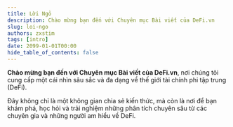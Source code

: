 ```yaml
---
title: Lời Ngỏ
description: Chào mừng bạn đến với Chuyên mục Bài viết của DeFi.vn
slug: loi-ngo
authors: zxstim
tags: [intro]
date: 2099-01-01T00:00
hide_table_of_contents: false
---
```


**Chào mừng bạn đến với Chuyên mục Bài viết của DeFi.vn**, nơi chúng tôi cung cấp một cái nhìn sâu sắc và đa dạng về thế giới tài chính phi tập trung (DeFi). 

<!-- truncate -->

Đây không chỉ là một không gian chia sẻ kiến thức, mà còn là nơi để bạn khám phá, học hỏi và trải nghiệm những phân tích chuyên sâu từ các chuyên gia và những người am hiểu về DeFi.

